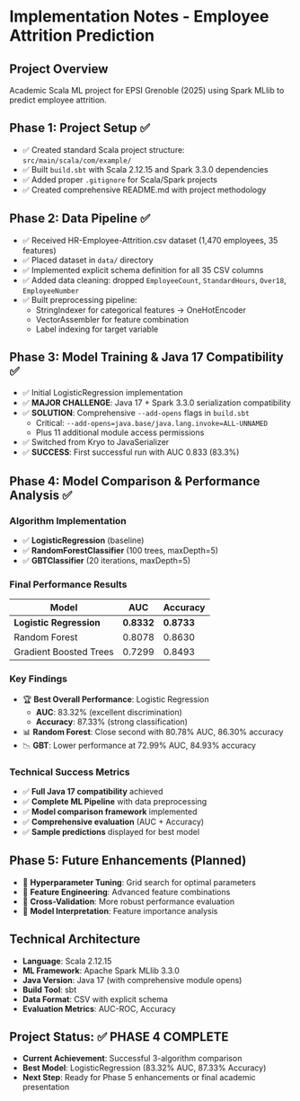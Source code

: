 # Implementation Notes - Employee Attrition Prediction

## Project Overview
Academic Scala ML project for EPSI Grenoble (2025) using Spark MLlib to predict employee attrition.

## Phase 1: Project Setup ✅
- ✅ Created standard Scala project structure: `src/main/scala/com/example/`
- ✅ Built `build.sbt` with Scala 2.12.15 and Spark 3.3.0 dependencies
- ✅ Added proper `.gitignore` for Scala/Spark projects
- ✅ Created comprehensive README.md with project methodology

## Phase 2: Data Pipeline ✅
- ✅ Received HR-Employee-Attrition.csv dataset (1,470 employees, 35 features)
- ✅ Placed dataset in `data/` directory
- ✅ Implemented explicit schema definition for all 35 CSV columns
- ✅ Added data cleaning: dropped `EmployeeCount`, `StandardHours`, `Over18`, `EmployeeNumber`
- ✅ Built preprocessing pipeline:
  - StringIndexer for categorical features → OneHotEncoder
  - VectorAssembler for feature combination
  - Label indexing for target variable

## Phase 3: Model Training & Java 17 Compatibility ✅
- ✅ Initial LogisticRegression implementation
- ✅ **MAJOR CHALLENGE**: Java 17 + Spark 3.3.0 serialization compatibility
- ✅ **SOLUTION**: Comprehensive `--add-opens` flags in `build.sbt`
  - Critical: `--add-opens=java.base/java.lang.invoke=ALL-UNNAMED`
  - Plus 11 additional module access permissions
- ✅ Switched from Kryo to JavaSerializer
- ✅ **SUCCESS**: First successful run with AUC 0.833 (83.3%)

## Phase 4: Model Comparison & Performance Analysis ✅

### **Algorithm Implementation**
- ✅ **LogisticRegression** (baseline)
- ✅ **RandomForestClassifier** (100 trees, maxDepth=5)
- ✅ **GBTClassifier** (20 iterations, maxDepth=5)

### **Final Performance Results**
| Model | AUC | Accuracy |
|-------|-----|----------|
| **Logistic Regression** | **0.8332** | **0.8733** |
| Random Forest | 0.8078 | 0.8630 |
| Gradient Boosted Trees | 0.7299 | 0.8493 |

### **Key Findings**
- 🏆 **Best Overall Performance**: Logistic Regression
  - **AUC**: 83.32% (excellent discrimination)
  - **Accuracy**: 87.33% (strong classification)
- 📊 **Random Forest**: Close second with 80.78% AUC, 86.30% accuracy
- 📉 **GBT**: Lower performance at 72.99% AUC, 84.93% accuracy

### **Technical Success Metrics**
- ✅ **Full Java 17 compatibility** achieved
- ✅ **Complete ML Pipeline** with data preprocessing
- ✅ **Model comparison framework** implemented
- ✅ **Comprehensive evaluation** (AUC + Accuracy)
- ✅ **Sample predictions** displayed for best model

## Phase 5: Future Enhancements (Planned)
- 🔄 **Hyperparameter Tuning**: Grid search for optimal parameters
- 🔄 **Feature Engineering**: Advanced feature combinations
- 🔄 **Cross-Validation**: More robust performance evaluation
- 🔄 **Model Interpretation**: Feature importance analysis

## Technical Architecture
- **Language**: Scala 2.12.15
- **ML Framework**: Apache Spark MLlib 3.3.0
- **Java Version**: Java 17 (with comprehensive module opens)
- **Build Tool**: sbt
- **Data Format**: CSV with explicit schema
- **Evaluation Metrics**: AUC-ROC, Accuracy

## Project Status: ✅ **PHASE 4 COMPLETE**
- **Current Achievement**: Successful 3-algorithm comparison
- **Best Model**: LogisticRegression (83.32% AUC, 87.33% Accuracy)
- **Next Step**: Ready for Phase 5 enhancements or final academic presentation